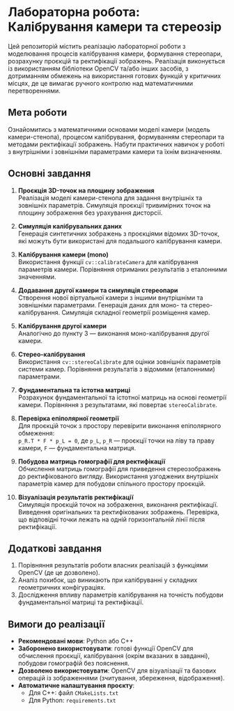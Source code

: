 # Лабораторна робота: Калібрування камери та стереозір

Цей репозиторій містить реалізацію лабораторної роботи з моделювання процесів калібрування камери, формування стереопари, розрахунку проєкцій та ректифікації зображень. Реалізація виконується із використанням бібліотеки OpenCV та/або інших засобів, з дотриманням обмежень на використання готових функцій у критичних місцях, де це вимагає ручного контролю над математичними перетвореннями.

## Мета роботи

Ознайомитись з математичними основами моделі камери (модель камери-стенопа), процесом калібрування, формуванням стереопари та методами ректифікації зображень. Набути практичних навичок у роботі з внутрішніми і зовнішніми параметрами камери та їхнім визначенням.

## Основні завдання

1. **Проєкція 3D-точок на площину зображення**  
   Реалізація моделі камери-стенопа для задання внутрішніх та зовнішніх параметрів. Симуляція проєкції тривимірних точок на площину зображення без урахування дисторсії.

2. **Симуляція калібрувальних даних**  
   Генерація синтетичних зображень з проєкціями відомих 3D-точок, які можуть бути використані для подальшого калібрування камери.

3. **Калібрування камери (mono)**  
   Використання функції `cv::calibrateCamera` для калібрування параметрів камери. Порівняння отриманих результатів з еталонними значеннями.

4. **Додавання другої камери та симуляція стереопари**  
   Створення нової віртуальної камери з іншими внутрішніми та зовнішніми параметрами. Генерація даних для моно- та стерео-калібрування. Симуляція складної геометрії розміщення камер.

5. **Калібрування другої камери**  
   Аналогічно до пункту 3 — виконання моно-калібрування другої камери.

6. **Стерео-калібрування**  
   Використання `cv::stereoCalibrate` для оцінки зовнішніх параметрів системи камер. Порівняння результатів з відомими (еталонними) параметрами.

7. **Фундаментальна та істотна матриці**  
   Розрахунок фундаментальної та істотної матриць на основі геометрії камери. Порівняння з результатами, які повертає `stereoCalibrate`.

8. **Перевірка епіполярної геометрії**  
   Для проєкцій точок з простору перевірити виконання епіполярного обмеження:  
   `p_R.T * F * p_L = 0`, де `p_L`, `p_R` — проєкції точки на ліву та праву камери, `F` — фундаментальна матриця.

9. **Побудова матриць гомографії для ректифікації**  
   Обчислення матриць гомографії для приведення стереозображень до ректифікованого вигляду. Використання узгоджених внутрішніх параметрів камер для побудови спільного простору проєкцій.

10. **Візуалізація результатів ректифікації**  
    Симуляція проєкцій точок на зображення, виконання ректифікації. Виведення оригінальних та ректифікованих зображень. Перевірка, що відповідні точки лежать на одній горизонтальній лінії після ректифікації.

## Додаткові завдання

1. Порівняння результатів роботи власних реалізацій з функціями OpenCV (де це дозволено).
2. Аналіз похибок, що виникають при калібруванні у складних геометричних конфігураціях.
3. Дослідження впливу параметрів калібрування на точність побудови фундаментальної матриці та ректифікації.

## Вимоги до реалізації

- **Рекомендовані мови**: Python або C++
- **Заборонено використовувати**: готові функції OpenCV для обчислення проєкції, калібрування (окрім вказаних в завданні), побудови гомографій без пояснення.
- **Дозволено використовувати**: OpenCV для візуалізації та базових операцій із зображеннями (зчитування, збереження, відображення).
- **Автоматичне налаштування проєкту**:
  - Для C++: файл `CMakeLists.txt`
  - Для Python: `requirements.txt`
